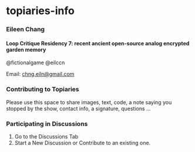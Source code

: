 # topiaries-info

### Eileen Chang 
#### Loop Critique Residency 7: recent ancient open-source analog encrypted garden memory
@fictionalgame @eilccn

Email: chng.eiln@gmail.com

### Contributing to Topiaries
Please use this space to share images, text, code, a note saying you stopped by the show, contact info, a signature, questions ... 

### Participating in Discussions
1. Go to the Discussions Tab
2. Start a New Discussion or Contribute to an existing one.


